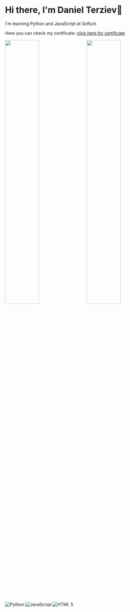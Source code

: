 # Hi there, I'm Daniel Terziev👋
I'm learning Python and JavaScript at Softuni

Here you can check my certificate: [click here for certificate]

[click here for certificate]: https://drive.google.com/drive/folders/1He-HczkrF50IQYqu6OrVnJA5RWATN3Eu?usp=sharing

<img align='left' width='47%' src='https://github-readme-stats.vercel.app/api?username=danielterziev92&show_icons=true&theme=onedark' />
<img align='right' width='47%' src='https://github-readme-stats.vercel.app/api/top-langs/?username=danielterziev92&layout=compact' />


<img align='left' alt='Python' src='https://img.shields.io/badge/python-3670A0?style=for-the-badge&logo=python&logoColor=ffdd54' />
<img align='left' alt='JavaScript' src='https://img.shields.io/badge/javascript-%23323330.svg?style=for-the-badge&logo=javascript&logoColor=%23F7DF1E' />
<img align='left' alt='HTML 5' src='https://img.shields.io/badge/html5-%23E34F26.svg?style=for-the-badge&logo=html5&logoColor=white' />

